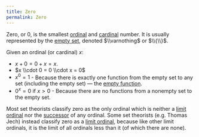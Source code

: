 ```yaml
---
title: Zero
permalink: Zero
---
```


Zero, or $0$, is the smallest [ordinal](Ordinal "Ordinal") and [cardinal](Cardinal "Cardinal") number.  It is usually represented by the [empty set](Empty_set "Empty set"), denoted $\\varnothing$ or $\\{\\}$.

Given an ordinal (or cardinal) $x$:
-    $x + 0 = 0 + x = x$.
-    $x \\cdot 0 = 0 \\cdot x = 0$
-    $x^0 = 1$
    -    Because there is exactly one function from the empty set to any set (including the empty set) — the [empty function](Empty\_set#As\_a\_Function.5CRelation "Empty\_set#As\_a\_Function.5CRelation").
-    $0^x = 0$ if $x > 0$
    -    Because there are no functions from a nonempty set to the empty set.

Most set theorists classify zero as the only ordinal which is neither a [limit ordinal](Limit_ordinal "Limit ordinal") nor the [successor](Successor_ordinal "Successor ordinal") of any ordinal. Some set theorists (e.g. Thomas Jech) instead classify zero as a [limit ordinal](Limit_ordinal "Limit ordinal"), because like other limit ordinals, it is the limit of all ordinals less than it (of which there are none).


